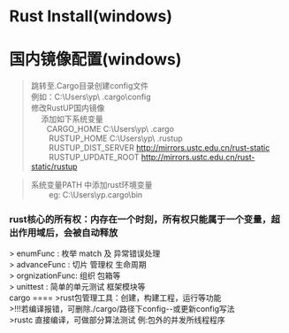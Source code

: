 # Rust Install(windows)
国内镜像配置(windows)
====
>跳转至.Cargo目录创建config文件<br>
>       例如：C:\Users\yp\ .cargo\config <br>
>修改RustUP国内镜像<br>
>&emsp; 添加如下系统变量<br>
> &emsp;&emsp;CARGO_HOME C:\Users\yp\ .cargo<br>
> &emsp;&emsp; RUSTUP_HOME C:\Users\yp\ .rustup<br>
> &emsp;&emsp; RUSTUP_DIST_SERVER http://mirrors.ustc.edu.cn/rust-static<br>
> &emsp;&emsp;  RUSTUP_UPDATE_ROOT http://mirrors.ustc.edu.cn/rust-static/rustup<br>

> 系统变量PATH 中添加rust环境变量<br> 
> &emsp;&emsp; eg: C:\Users\yp\.cargo\bin<br>
<h3>rust核心的所有权：内存在一个时刻，所有权只能属于一个变量，超出作用域后，会被自动释放</h3>
> enumFunc : 枚举 match 及 异常错误处理<br>
> advanceFunc : 切片 管理权 生命周期<br>
> orgnizationFunc: 组织 包箱等<br>
> unittest : 简单的单元测试 框架模块等<br>
cargo
====
>rust包管理工具：创建，构建工程，运行等功能<br>
>!!!若编译报错，可删除./cargo/路径下config--或更新config写法<br>
>rustc 直接编译，可做部分算法测试 例:包外的并发所线程程序<br> 